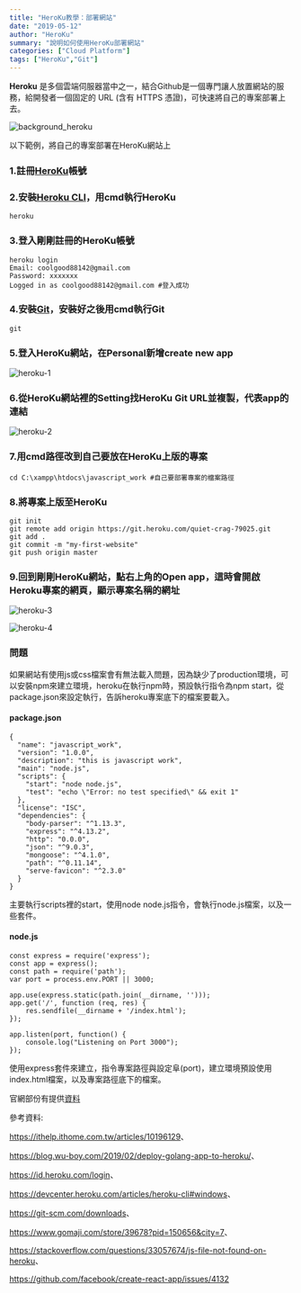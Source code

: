 ```yaml
---
title: "HeroKu教學：部署網站"
date: "2019-05-12"
author: "HeroKu"
summary: "說明如何使用HeroKu部署網站"
categories: ["Cloud Platform"]
tags: ["HeroKu","Git"]
---
```


**Heroku** 是多個雲端伺服器當中之一，結合Github是一個專門讓人放置網站的服務，給開發者一個固定的 URL (含有 HTTPS 憑證)，可快速將自己的專案部署上去。

![background_heroku](https://coolgood88142.github.io/images/background_heroku.png)

以下範例，將自己的專案部署在HeroKu網站上

### 1.註冊[HeroKu](<https://id.heroku.com/login>)帳號



### 2.安裝[Heroku CLI](https://devcenter.heroku.com/articles/heroku-cli#windows)，用cmd執行HeroKu

```
heroku
```



### 3.登入剛剛註冊的HeroKu帳號

```
heroku login
Email: coolgood88142@gmail.com
Password: xxxxxxx
Logged in as coolgood88142@gmail.com #登入成功
```



### 4.安裝[Git](https://git-scm.com/downloads)，安裝好之後用cmd執行Git

```
git
```



### 5.登入HeroKu網站，在Personal新增create new app

![heroku-1](https://coolgood88142.github.io//images/heroku-1.png)



### 6.從HeroKu網站裡的Setting找HeroKu Git URL並複製，代表app的連結

![heroku-2](https://coolgood88142.github.io/images/heroku-2.png)



### 7.用cmd路徑改到自己要放在HeroKu上版的專案

```
cd C:\xampp\htdocs\javascript_work #自己要部署專案的檔案路徑
```



### 8.將專案上版至HeroKu

```
git init
git remote add origin https://git.heroku.com/quiet-crag-79025.git
git add .
git commit -m "my-first-website"
git push origin master
```



### 9.回到剛剛HeroKu網站，點右上角的Open app，這時會開啟Heroku專案的網頁，顯示專案名稱的網址

![heroku-3](https://coolgood88142.github.io/images/heroku-3.png)



![heroku-4](https://coolgood88142.github.io/images/heroku-4.png)



### 問題

如果網站有使用js或css檔案會有無法載入問題，因為缺少了production環境，可以安裝npm來建立環境，heroku在執行npm時，預設執行指令為npm start，從package.json來設定執行，告訴heroku專案底下的檔案要載入。

#### package.json

```
{
  "name": "javascript_work",
  "version": "1.0.0",
  "description": "this is javascript work",
  "main": "node.js",
  "scripts": {
    "start": "node node.js",
    "test": "echo \"Error: no test specified\" && exit 1"
  },
  "license": "ISC",
  "dependencies": {
    "body-parser": "^1.13.3",
    "express": "^4.13.2",
    "http": "0.0.0",
    "json": "^9.0.3",
    "mongoose": "^4.1.0",
    "path": "^0.11.14",
    "serve-favicon": "^2.3.0"
  }
}
```

主要執行scripts裡的start，使用node node.js指令，會執行node.js檔案，以及一些套件。

#### node.js

```
const express = require('express');
const app = express(); 
const path = require('path');
var port = process.env.PORT || 3000;

app.use(express.static(path.join(__dirname, '')));
app.get('/', function (req, res) { 
    res.sendfile(__dirname + '/index.html'); 
});

app.listen(port, function() {
	console.log("Listening on Port 3000");
});
```

使用express套件來建立，指令專案路徑與設定阜(port)，建立環境預設使用index.html檔案，以及專案路徑底下的檔案。

官網部份有提供[資料](https://help.heroku.com/PNKE28Z0/why-are-my-css-js-changes-not-showing-up-in-my-node-app)



參考資料:

<https://ithelp.ithome.com.tw/articles/10196129>、

<https://blog.wu-boy.com/2019/02/deploy-golang-app-to-heroku/>、

<https://id.heroku.com/login>、

<https://devcenter.heroku.com/articles/heroku-cli#windows>、

<https://git-scm.com/downloads>、

<https://www.gomaji.com/store/39678?pid=150656&city=7>、

<https://stackoverflow.com/questions/33057674/js-file-not-found-on-heroku>、

<https://github.com/facebook/create-react-app/issues/4132>